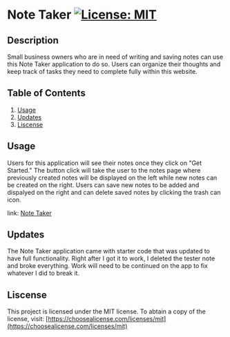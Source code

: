 # Note Taker [![License: MIT](https://img.shields.io/badge/License-MIT-yellow.svg)](https://opensource.org/licenses/MIT)

## Description
Small business owners who are in need of writing and saving notes can use this Note Taker application to do so. Users can organize their thoughts and keep track of tasks they need to complete fully within this website. 

## Table of Contents
1. [Usage](#usage)
2. [Updates](#updates)
3. [Liscense](#liscense)

## Usage 
Users for this application will see their notes once they click on "Get Started." The button click will take the user to the notes page where previously created notes will be displayed on the left while new notes can be created on the right. Users can save new notes to be added and dispalyed on the right and can delete saved notes by clicking the trash can icon.

link: [Note Taker](https://allygarcia152.github.io/note-taker/)

## Updates
The Note Taker application came with starter code that was updated to have full functionality. Right after I got it to work, I deleted the tester note and broke everything. Work will need to be continued on the app to fix whatever I did to break it.

## Liscense
This project is licensed under the MIT license. To abtain a copy of the license, visit: [https://choosealicense.com/licenses/mit](https://choosealicense.com/licenses/mit)